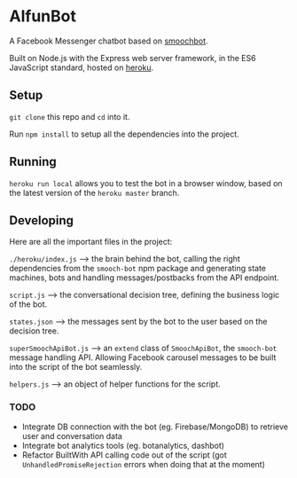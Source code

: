 # AlfunBot

A Facebook Messenger chatbot based on [smoochbot](https://github.com/alavers/smooch-bot).

Built on Node.js with the Express web server framework, in the ES6 JavaScript standard, hosted on [heroku](https://heroku.com).

## Setup

`git clone` this repo and `cd` into it.

Run `npm install` to setup all the dependencies into the project.

## Running

`heroku run local` allows you to test the bot in a browser window, based on the latest version of the `heroku master` branch.

## Developing

Here are all the important files in the project:

`./heroku/index.js` --> the brain behind the bot, calling the right dependencies from the `smooch-bot` npm package and generating state machines, bots and handling messages/postbacks from the API endpoint.

`script.js` --> the conversational decision tree, defining the business logic of the bot.

`states.json` --> the messages sent by the bot to the user based on the decision tree.

`superSmoochApiBot.js` --> an `extend` class of `SmoochApiBot`, the `smooch-bot` message handling API. Allowing Facebook carousel messages to be built into the script of the bot seamlessly.

`helpers.js` --> an object of helper functions for the script.

### TODO

- Integrate DB connection with the bot (eg. Firebase/MongoDB) to retrieve user and conversation data
- Integrate bot analytics tools (eg. botanalytics, dashbot)
- Refactor BuiltWith API calling code out of the script (got `UnhandledPromiseRejection` errors when doing that at the moment)
